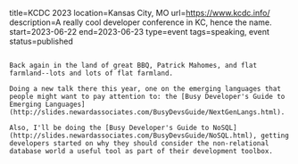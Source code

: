 title=KCDC 2023
location=Kansas City, MO
url=https://www.kcdc.info/
description=A really cool developer conference in KC, hence the name.
start=2023-06-22
end=2023-06-23
type=event
tags=speaking, event
status=published
~~~~~~

Back again in the land of great BBQ, Patrick Mahomes, and flat farmland--lots and lots of flat farmland.

Doing a new talk there this year, one on the emerging languages that people might want to pay attention to: the [Busy Developer's Guide to Emerging Languages](http://slides.newardassociates.com/BusyDevsGuide/NextGenLangs.html).

Also, I'll be doing the [Busy Developer's Guide to NoSQL](http://slides.newardassociates.com/BusyDevsGuide/NoSQL.html), getting developers started on why they should consider the non-relational database world a useful tool as part of their development toolbox.

